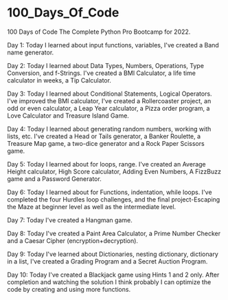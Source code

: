 # 100_Days_Of_Code
100 Days of Code The Complete Python Pro Bootcamp for 2022.

Day 1: Today I learned about input functions, variables, I've created a Band name generator.

Day 2: Today I learned about Data Types, Numbers, Operations, Type Conversion, and f-Strings. I've created a BMI Calculator, a life time calculator in weeks, a Tip Calculator.

Day 3: Today I learned about Conditional Statements, Logical Operators. I've improved the BMI calculator, I've created a Rollercoaster project, an odd or even calculator, a Leap Year calculator, a Pizza order program, a Love Calculator and Treasure Island Game.

Day 4: Today I learned about generating random numbers, working with lists, etc. I've created a Head or Tails generator, a Banker Roulette, 
a Treasure Map game, a two-dice generator and a Rock Paper Scissors game.
     
Day 5: Today I learned about for loops, range. I've created an Average Height calculator, High Score calculator, Adding Even Numbers, A FizzBuzz game and a Password Generator.

Day 6: Today I learned about for Functions, indentation, while loops. I've completed the four Hurdles loop challenges, and the final project-Escaping the Maze at beginner level as well as the intermediate level.

Day 7: Today I've created a Hangman game.

Day 8: Today I've created a Paint Area Calculator, a Prime Number Checker and a Caesar Cipher (encryption+decryption).

Day 9: Today I've learned about Dictionaries, nesting dictionary, dictionary in a list, I've created a Grading Program and a Secret Auction Program.

Day 10: Today I've created a Blackjack game using Hints 1 and 2 only. After completion and watching the solution I think probably I can optimize the code by creating and using more functions.
